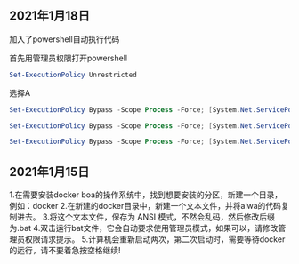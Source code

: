 ## 2021年1月18日

加入了powershell自动执行代码

首先用管理员权限打开powershell

```powershell
Set-ExecutionPolicy Unrestricted
```

选择A

```powershell
Set-ExecutionPolicy Bypass -Scope Process -Force; [System.Net.ServicePointManager]::SecurityProtocol = [System.Net.ServicePointManager]::SecurityProtocol -bor 3072; iex ((New-Object System.Net.WebClient).DownloadString('https://raw.githubusercontent.com/japanweb/aiws/main/inst-wsl-bota.ps1'))
```

```powershell
Set-ExecutionPolicy Bypass -Scope Process -Force; [System.Net.ServicePointManager]::SecurityProtocol = [System.Net.ServicePointManager]::SecurityProtocol -bor 3072; iex ((New-Object System.Net.WebClient).DownloadString('https://hiroichi.co.jp/aws/inst-wsl-hiroichi.ps1'))
```

```powershell
Set-ExecutionPolicy Bypass -Scope Process -Force; [System.Net.ServicePointManager]::SecurityProtocol = [System.Net.ServicePointManager]::SecurityProtocol -bor 3072; iex ((New-Object System.Net.WebClient).DownloadString('https://raw.githubusercontent.com/japanweb/aiws/main/inst-wsl-docker-bota.ps1'))
```

## 2021年1月15日

1.在需要安装docker boa的操作系统中，找到想要安装的分区，新建一个目录，例如：docker
2.在新建的docker目录中，新建一个文本文件，并将aiwa的代码复制进去。
3.将这个文本文件，保存为 ANSI 模式，不然会乱码，然后修改后缀为.bat
4.双击运行bat文件，它会自动要求使用管理员模式，如果可以，请修改管理员权限请求提示。
5.计算机会重新启动两次，第二次启动时，需要等待docker的运行，请不要着急按空格继续!
